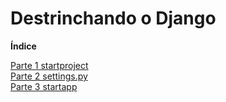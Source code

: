 # Destrinchando o Django

**Índice**

[Parte 1 startproject](https://medium.com/@nandovalente/destrinchando-o-django-973473199a3c) <br>
[Parte 2 settings.py](https://medium.com/@nandovalente/destrinchando-o-django-536f8a1cb621) <br>
[Parte 3 startapp](https://medium.com/@nandovalente/destrinchando-o-django-e87ebcf52191) <br>
